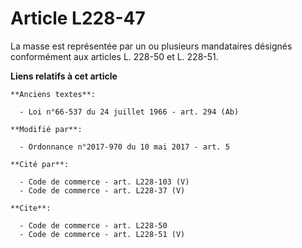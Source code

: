 # Article L228-47

La masse est représentée par un ou plusieurs mandataires désignés conformément aux articles L. 228-50 et L. 228-51.

**Liens relatifs à cet article**

	**Anciens textes**:

	  - Loi n°66-537 du 24 juillet 1966 - art. 294 (Ab)

	**Modifié par**:

	  - Ordonnance n°2017-970 du 10 mai 2017 - art. 5

	**Cité par**:

	  - Code de commerce - art. L228-103 (V)
	  - Code de commerce - art. L228-37 (V)

	**Cite**:

	  - Code de commerce - art. L228-50
	  - Code de commerce - art. L228-51 (V)
